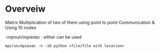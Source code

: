 # Overveiw

Matrix Multiplication of two of them using point to point Communication & Using 10 nodes

-mpirun/mpiexec : either can be used

    mpirun/mpiexec -n -10 python <file/file with location> 
